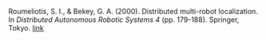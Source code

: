 Roumeliotis, S. I., & Bekey, G. A. (2000). Distributed multi-robot localization. In _Distributed Autonomous Robotic Systems 4_ (pp. 179-188). Springer, Tokyo. [link](http://citeseerx.ist.psu.edu/viewdoc/download?doi=10.1.1.93.5133&rep=rep1&type=pdf)